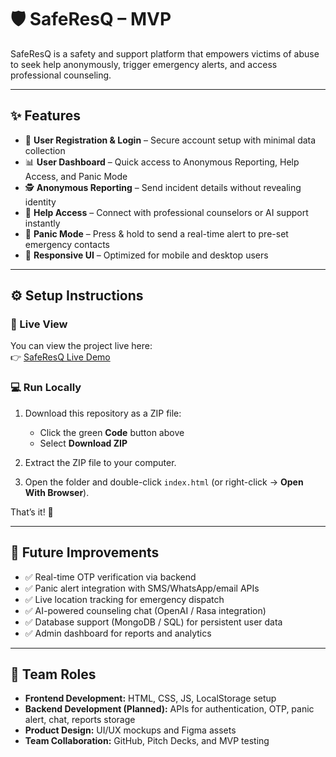 # 🛡️ SafeResQ – MVP  

SafeResQ is a safety and support platform that empowers victims of abuse to seek help anonymously, trigger emergency alerts, and access professional counseling.  

---

## ✨ Features  

- 📝 **User Registration & Login** – Secure account setup with minimal data collection  
- 📊 **User Dashboard** – Quick access to Anonymous Reporting, Help Access, and Panic Mode  
- 🕵️ **Anonymous Reporting** – Send incident details without revealing identity  
- 💬 **Help Access** – Connect with professional counselors or AI support instantly  
- 🚨 **Panic Mode** – Press & hold to send a real-time alert to pre-set emergency contacts  
- 📱 **Responsive UI** – Optimized for mobile and desktop users  

---

## ⚙️ Setup Instructions  

### 🔗 Live View  
You can view the project live here:  
👉 [SafeResQ Live Demo]( https://inventorsdev.github.io/NGB-Team-Alpha-Force-frontend-updated/)  

### 💻 Run Locally  

1. Download this repository as a ZIP file:  
   - Click the green **Code** button above  
   - Select **Download ZIP**  

2. Extract the ZIP file to your computer.  

3. Open the folder and double-click `index.html` (or right-click → **Open With Browser**).  

That’s it! 🎉  

---

## 🔮 Future Improvements  

- ✅ Real-time OTP verification via backend  
- ✅ Panic alert integration with SMS/WhatsApp/email APIs  
- ✅ Live location tracking for emergency dispatch  
- ✅ AI-powered counseling chat (OpenAI / Rasa integration)  
- ✅ Database support (MongoDB / SQL) for persistent user data  
- ✅ Admin dashboard for reports and analytics  

---

## 👥 Team Roles  

- **Frontend Development:** HTML, CSS, JS, LocalStorage setup  
- **Backend Development (Planned):** APIs for authentication, OTP, panic alert, chat, reports storage  
- **Product Design:** UI/UX mockups and Figma assets  
- **Team Collaboration:** GitHub, Pitch Decks, and MVP testing  
